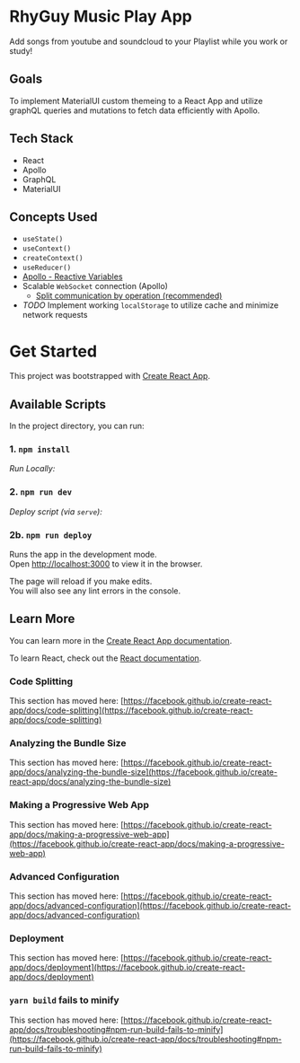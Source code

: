 # RhyGuy Music Play App 
Add songs from youtube and soundcloud to your Playlist while you work or study!

## Goals
To implement MaterialUI custom themeing to a React App and utilize graphQL queries and mutations to fetch data efficiently with Apollo.

## Tech Stack
- React
- Apollo 
- GraphQL 
- MaterialUI

## Concepts Used
- `useState()`
- `useContext()`
- `createContext()`
- `useReducer()`
- [Apollo - Reactive Variables](https://www.apollographql.com/docs/react/local-state/reactive-variables/)
- Scalable `WebSocket` connection (Apollo)
    - [Split communication by operation (recommended)](https://www.apollographql.com/docs/react/data/subscriptions/#3-split-communication-by-operation-recommended)
- *TODO* Implement working `localStorage` to utilize cache and minimize network requests

# Get Started

This project was bootstrapped with [Create React App](https://github.com/facebook/create-react-app).

## Available Scripts

In the project directory, you can run:

### 1. `npm install`
*Run Locally:*
### 2. `npm run dev`
*Deploy script (via `serve`):*
### 2b. `npm run deploy`

Runs the app in the development mode.\
Open [http://localhost:3000](http://localhost:3000) to view it in the browser.

The page will reload if you make edits.\
You will also see any lint errors in the console.


## Learn More

You can learn more in the [Create React App documentation](https://facebook.github.io/create-react-app/docs/getting-started).

To learn React, check out the [React documentation](https://reactjs.org/).

### Code Splitting

This section has moved here: [https://facebook.github.io/create-react-app/docs/code-splitting](https://facebook.github.io/create-react-app/docs/code-splitting)

### Analyzing the Bundle Size

This section has moved here: [https://facebook.github.io/create-react-app/docs/analyzing-the-bundle-size](https://facebook.github.io/create-react-app/docs/analyzing-the-bundle-size)

### Making a Progressive Web App

This section has moved here: [https://facebook.github.io/create-react-app/docs/making-a-progressive-web-app](https://facebook.github.io/create-react-app/docs/making-a-progressive-web-app)

### Advanced Configuration

This section has moved here: [https://facebook.github.io/create-react-app/docs/advanced-configuration](https://facebook.github.io/create-react-app/docs/advanced-configuration)

### Deployment

This section has moved here: [https://facebook.github.io/create-react-app/docs/deployment](https://facebook.github.io/create-react-app/docs/deployment)

### `yarn build` fails to minify

This section has moved here: [https://facebook.github.io/create-react-app/docs/troubleshooting#npm-run-build-fails-to-minify](https://facebook.github.io/create-react-app/docs/troubleshooting#npm-run-build-fails-to-minify)

